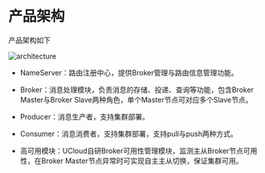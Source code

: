 
# 产品架构

产品架构如下

![architecture](/URocketMQ/images/architecture.png)

* NameServer：路由注册中心，提供Broker管理与路由信息管理功能。

* Broker：消息处理模块，负责消息的存储、投递、查询等功能，包含Broker Master与Broker Slave两种角色，单个Master节点可对应多个Slave节点。

* Producer：消息生产者，支持集群部署。

* Consumer：消息消费者，支持集群部署，支持pull与push两种方式。

* 高可用模块：UCloud自研Broker可用性管理模块，监测主从Broker节点可用性，在Broker Master节点异常时可实现自主主从切换，保证集群可用。


